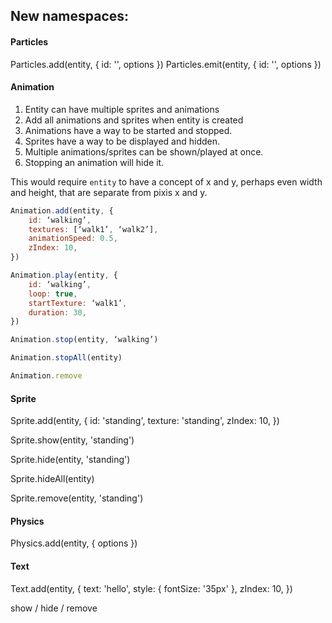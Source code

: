 ## New namespaces:

#### Particles

Particles.add(entity, { id: '', options })
Particles.emit(entity, { id: '', options })

#### Animation 

1. Entity can have multiple sprites and animations
2. Add all animations and sprites when entity is created
3. Animations have a way to be started and stopped.
4. Sprites have a way to be displayed and hidden.
5. Multiple animations/sprites can be shown/played at once.
6. Stopping an animation will hide it.

This would require `entity` to have a concept of x and y, perhaps even width and height, that are separate from pixis x and y.

```javascript
Animation.add(entity, {
	id: ‘walking’,
	textures: [‘walk1’, ‘walk2’],
	animationSpeed: 0.5,
	zIndex: 10,
})

Animation.play(entity, {
	id: ‘walking’,
	loop: true,
	startTexture: ‘walk1’,
	duration: 30,
})

Animation.stop(entity, ‘walking’)

Animation.stopAll(entity)

Animation.remove
```

#### Sprite

Sprite.add(entity, { 
  id: 'standing',
  texture: 'standing',
  zIndex: 10,
})

Sprite.show(entity, 'standing')

Sprite.hide(entity, 'standing')

Sprite.hideAll(entity)

Sprite.remove(entity, 'standing')

#### Physics

Physics.add(entity, { options })

#### Text

Text.add(entity, {
  text: 'hello',
  style: { fontSize: '35px' },
  zIndex: 10,
})

show / hide / remove